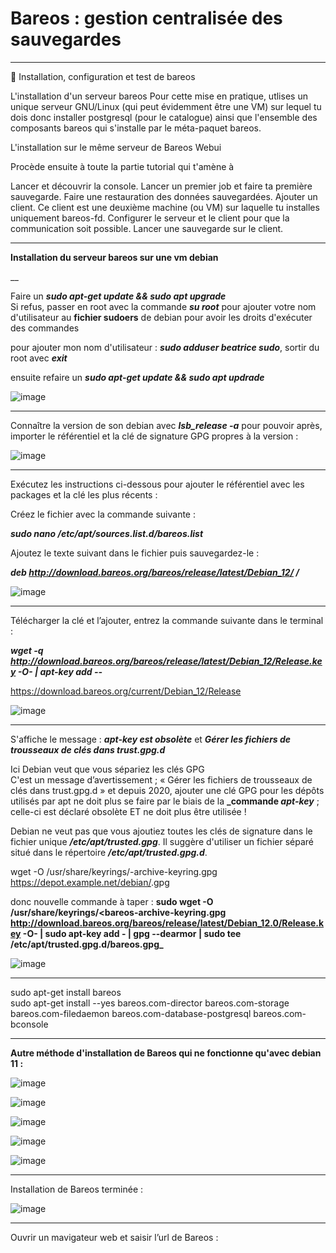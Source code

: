 # Bareos : gestion centralisée des sauvegardes   

___

🔬 Installation, configuration et test de bareos

L'installation d'un serveur bareos
Pour cette mise en pratique, utlises un unique serveur GNU/Linux (qui peut évidemment être une VM) sur lequel tu dois donc installer postgresql (pour le catalogue) ainsi que l'ensemble des composants bareos qui s'installe par le méta-paquet bareos.

L'installation sur le même serveur de Bareos Webui

Procède ensuite à toute la partie tutorial qui t'amène à

Lancer et découvrir la console.
Lancer un premier job et faire ta première sauvegarde.
Faire une restauration des données sauvegardées.
Ajouter un client. Ce client est une deuxième machine (ou VM) sur laquelle tu installes uniquement bareos-fd.
Configurer le serveur et le client pour que la communication soit possible.
Lancer une sauvegarde sur le client.

___

**Installation du serveur bareos sur une vm debian**  

__  

Faire un **_sudo apt-get update && sudo apt upgrade_**     
Si refus, passer en root avec la commande **_su root_** pour ajouter votre nom d'utilisateur au **fichier sudoers** de debian pour avoir les droits d'exécuter des commandes   

pour ajouter mon nom d'utilisateur :  **_sudo adduser beatrice sudo_**, sortir du root avec **_exit_**     

ensuite refaire un **_sudo apt-get update && sudo apt updrade_**     

![image](https://github.com/techerbeatrice/Bareos_Gestion_centralisee_des_sauvegardes/assets/138071140/f584f271-5fd1-4a4c-8dff-7af2e5aa8607)

____

Connaître la version de son debian avec **_lsb_release -a_** pour pouvoir après, importer le référentiel et la clé de signature GPG propres à la version :     

![image](https://github.com/techerbeatrice/Bareos_Gestion_centralisee_des_sauvegardes/assets/138071140/f0cb7b05-6894-42aa-ba10-ed4213ebc291)

___

Exécutez les instructions ci-dessous pour ajouter le référentiel avec les packages et la clé les plus récents :   

Créez le fichier avec la commande suivante :   

**_sudo nano /etc/apt/sources.list.d/bareos.list_**     

Ajoutez le texte suivant dans le fichier puis sauvegardez-le :

**_deb http://download.bareos.org/bareos/release/latest/Debian_12/ /_**     

![image](https://github.com/techerbeatrice/Bareos_Gestion_centralisee_des_sauvegardes/assets/138071140/1584bc07-2944-4c16-b0e4-39c209157aa2)

____

Télécharger la clé et l’ajouter, entrez la commande suivante dans le terminal :

**_wget -q http://download.bareos.org/bareos/release/latest/Debian_12/Release.key -O- | apt-key add --_**  

https://download.bareos.org/current/Debian_12/Release

![image](https://github.com/techerbeatrice/Bareos_Gestion_centralisee_des_sauvegardes/assets/138071140/117d2580-6c14-4f14-83cf-5fc11954e79b)

___

S'affiche le message : **_apt-key est obsolète_** et **_Gérer les fichiers de trousseaux de clés dans trust.gpg.d_**    

Ici Debian veut que vous sépariez les clés GPG   
C'est un message d’avertissement ; « Gérer les fichiers de trousseaux de clés dans trust.gpg.d » et depuis 2020, ajouter une clé GPG pour les dépôts utilisés par apt ne doit plus se faire par le biais de la **_commande _apt-key_** ; celle-ci est déclaré obsolète ET ne doit plus être utilisée ! 

Debian ne veut pas que vous ajoutiez toutes les clés de signature dans le fichier unique **_/etc/apt/trusted.gpg_**. Il suggère d'utiliser un fichier séparé situé dans le répertoire **_/etc/apt/trusted.gpg.d_**.

wget -O /usr/share/keyrings/<un-nom>-archive-keyring.gpg https://depot.example.net/debian/<nom-fichier-cle>.gpg

donc nouvelle commande à taper : **sudo wget -O /usr/share/keyrings/<bareos-archive-keyring.gpg http://download.bareos.org/bareos/release/latest/Debian_12.0/Release.key -O- | sudo apt-key add - | gpg --dearmor | sudo tee /etc/apt/trusted.gpg.d/bareos.gpg_**   

![image](https://github.com/techerbeatrice/Bareos_Gestion_centralisee_des_sauvegardes/assets/138071140/d62a8d5a-dc31-4a74-9442-9c2e6aa7cfd0)

____

sudo apt-get install bareos   
sudo apt-get install --yes bareos.com-director bareos.com-storage bareos.com-filedaemon bareos.com-database-postgresql bareos.com-bconsole   

____

**Autre méthode d'installation de Bareos qui ne fonctionne qu'avec debian 11 :**  

![image](https://github.com/techerbeatrice/Bareos_Gestion_centralisee_des_sauvegardes/assets/138071140/2bbc967d-d551-4806-b043-a9f5d6790c6e)

![image](https://github.com/techerbeatrice/Bareos_Gestion_centralisee_des_sauvegardes/assets/138071140/92875781-053c-46e7-b962-32133208a06c)





![image](https://github.com/techerbeatrice/Bareos_Gestion_centralisee_des_sauvegardes/assets/138071140/9eecc873-7b23-424c-9d9e-75906121252e)

![image](https://github.com/techerbeatrice/Bareos_Gestion_centralisee_des_sauvegardes/assets/138071140/6ec5b064-b9f8-45cb-b7ee-f77ac0d5dfd9)

![image](https://github.com/techerbeatrice/Bareos_Gestion_centralisee_des_sauvegardes/assets/138071140/b301f4ed-5199-4a5a-b141-b69881f24266)

____

Installation de Bareos terminée :   

![image](https://github.com/techerbeatrice/Bareos_Gestion_centralisee_des_sauvegardes/assets/138071140/5b8eca60-fa1b-4558-9679-d4c1e75fa3ae)

___

Ouvrir un mavigateur web et saisir l’url de Bareos :   
